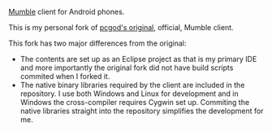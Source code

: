 [Mumble](http://mumble.sourceforge.net) client for Android phones.

This is my personal fork of [pcgod's original](/pcgod/mumble-android),
official, Mumble client.

This fork has two major differences from the original:

-   The contents are set up as an Eclipse project as that is my primary
IDE and more importantly the original fork did not have build scripts
commited when I forked it.
-   The native binary libraries required by the client are included in the
repository. I use both Windows and Linux for development and in Windows
the cross-compiler requires Cygwin set up. Commiting the native libraries
straight into the repository simplifies the development for me.

